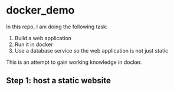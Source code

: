 # docker_demo
In this repo, I am doing the following task:

1. Build a web application
1. Run it in docker
1. Use a database service so the web application is not just static

This is an attempt to gain working knowledge in docker.

## Step 1: host a static website
